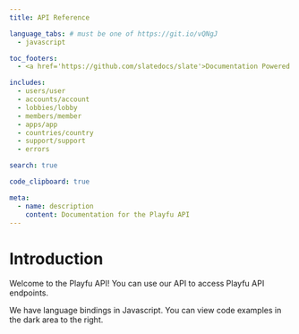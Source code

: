 ```yaml
---
title: API Reference

language_tabs: # must be one of https://git.io/vQNgJ
  - javascript

toc_footers:
  - <a href='https://github.com/slatedocs/slate'>Documentation Powered by Slate</a>

includes:
  - users/user
  - accounts/account
  - lobbies/lobby
  - members/member
  - apps/app
  - countries/country
  - support/support
  - errors

search: true

code_clipboard: true

meta:
  - name: description
    content: Documentation for the Playfu API
---
```


# Introduction

Welcome to the Playfu API! You can use our API to access Playfu API endpoints.

We have language bindings in Javascript. You can view code examples in the dark area to the right.
